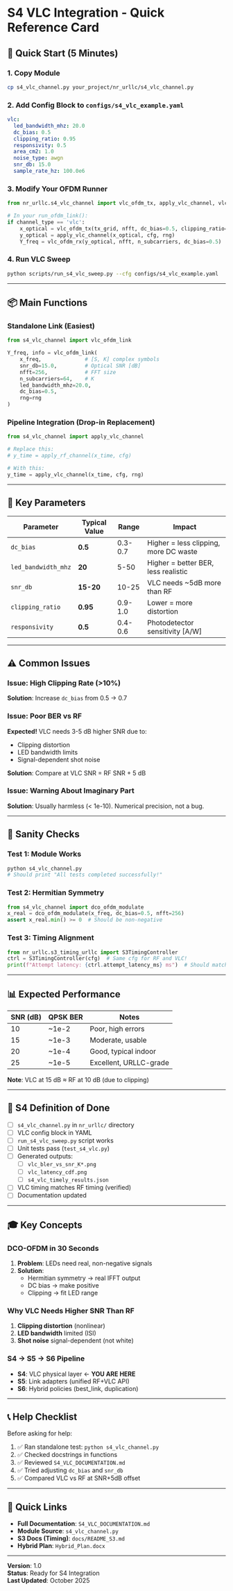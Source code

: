 # S4 VLC Integration - Quick Reference Card

## 🚀 Quick Start (5 Minutes)

### 1. Copy Module
```bash
cp s4_vlc_channel.py your_project/nr_urllc/s4_vlc_channel.py
```

### 2. Add Config Block to `configs/s4_vlc_example.yaml`
```yaml
vlc:
  led_bandwidth_mhz: 20.0
  dc_bias: 0.5
  clipping_ratio: 0.95
  responsivity: 0.5
  area_cm2: 1.0
  noise_type: awgn
  snr_db: 15.0
  sample_rate_hz: 100.0e6
```

### 3. Modify Your OFDM Runner
```python
from nr_urllc.s4_vlc_channel import vlc_ofdm_tx, apply_vlc_channel, vlc_ofdm_rx

# In your run_ofdm_link():
if channel_type == 'vlc':
    x_optical = vlc_ofdm_tx(tx_grid, nfft, dc_bias=0.5, clipping_ratio=0.95)
    y_optical = apply_vlc_channel(x_optical, cfg, rng)
    Y_freq = vlc_ofdm_rx(y_optical, nfft, n_subcarriers, dc_bias=0.5)
```

### 4. Run VLC Sweep
```bash
python scripts/run_s4_vlc_sweep.py --cfg configs/s4_vlc_example.yaml
```

---

## 📦 Main Functions

### Standalone Link (Easiest)
```python
from s4_vlc_channel import vlc_ofdm_link

Y_freq, info = vlc_ofdm_link(
    x_freq,              # [S, K] complex symbols
    snr_db=15.0,         # Optical SNR [dB]
    nfft=256,            # FFT size
    n_subcarriers=64,    # K
    led_bandwidth_mhz=20.0,
    dc_bias=0.5,
    rng=rng
)
```

### Pipeline Integration (Drop-in Replacement)
```python
from s4_vlc_channel import apply_vlc_channel

# Replace this:
# y_time = apply_rf_channel(x_time, cfg)

# With this:
y_time = apply_vlc_channel(x_time, cfg, rng)
```

---

## 🎯 Key Parameters

| Parameter | Typical Value | Range | Impact |
|-----------|---------------|-------|--------|
| `dc_bias` | **0.5** | 0.3-0.7 | Higher = less clipping, more DC waste |
| `led_bandwidth_mhz` | **20** | 5-50 | Higher = better BER, less realistic |
| `snr_db` | **15-20** | 10-25 | VLC needs ~5dB more than RF |
| `clipping_ratio` | **0.95** | 0.9-1.0 | Lower = more distortion |
| `responsivity` | **0.5** | 0.4-0.6 | Photodetector sensitivity [A/W] |

---

## ⚠️ Common Issues

### Issue: High Clipping Rate (>10%)
**Solution**: Increase `dc_bias` from 0.5 → 0.7

### Issue: Poor BER vs RF
**Expected!** VLC needs 3-5 dB higher SNR due to:
- Clipping distortion
- LED bandwidth limits
- Signal-dependent shot noise

**Solution**: Compare at VLC SNR = RF SNR + 5 dB

### Issue: Warning About Imaginary Part
**Solution**: Usually harmless (< 1e-10). Numerical precision, not a bug.

---

## 🧪 Sanity Checks

### Test 1: Module Works
```bash
python s4_vlc_channel.py
# Should print "All tests completed successfully!"
```

### Test 2: Hermitian Symmetry
```python
from s4_vlc_channel import dco_ofdm_modulate
x_real = dco_ofdm_modulate(x_freq, dc_bias=0.5, nfft=256)
assert x_real.min() >= 0  # Should be non-negative
```

### Test 3: Timing Alignment
```python
from nr_urllc.s3_timing_urllc import S3TimingController
ctrl = S3TimingController(cfg)  # Same cfg for RF and VLC!
print(f"Attempt latency: {ctrl.attempt_latency_ms} ms")  # Should match RF
```

---

## 📊 Expected Performance

| SNR (dB) | QPSK BER | Notes |
|----------|----------|-------|
| 10 | ~1e-2 | Poor, high errors |
| 15 | ~1e-3 | Moderate, usable |
| 20 | ~1e-4 | Good, typical indoor |
| 25 | ~1e-5 | Excellent, URLLC-grade |

**Note**: VLC at 15 dB ≈ RF at 10 dB (due to clipping)

---

## 🔄 S4 Definition of Done

- [ ] `s4_vlc_channel.py` in `nr_urllc/` directory
- [ ] VLC config block in YAML
- [ ] `run_s4_vlc_sweep.py` script works
- [ ] Unit tests pass (`test_s4_vlc.py`)
- [ ] Generated outputs:
  - [ ] `vlc_bler_vs_snr_K*.png`
  - [ ] `vlc_latency_cdf.png`
  - [ ] `s4_vlc_timely_results.json`
- [ ] VLC timing matches RF timing (verified)
- [ ] Documentation updated

---

## 🎓 Key Concepts

### DCO-OFDM in 30 Seconds
1. **Problem**: LEDs need real, non-negative signals
2. **Solution**: 
   - Hermitian symmetry → real IFFT output
   - DC bias → make positive
   - Clipping → fit LED range

### Why VLC Needs Higher SNR Than RF
1. **Clipping distortion** (nonlinear)
2. **LED bandwidth** limited (ISI)
3. **Shot noise** signal-dependent (not white)

### S4 → S5 → S6 Pipeline
- **S4**: VLC physical layer ← **YOU ARE HERE**
- **S5**: Link adapters (unified RF+VLC API)
- **S6**: Hybrid policies (best_link, duplication)

---

## 📞 Help Checklist

Before asking for help:
1. ✅ Ran standalone test: `python s4_vlc_channel.py`
2. ✅ Checked docstrings in functions
3. ✅ Reviewed `S4_VLC_DOCUMENTATION.md`
4. ✅ Tried adjusting `dc_bias` and `snr_db`
5. ✅ Compared VLC vs RF at SNR+5dB offset

---

## 🔗 Quick Links

- **Full Documentation**: `S4_VLC_DOCUMENTATION.md`
- **Module Source**: `s4_vlc_channel.py`
- **S3 Docs (Timing)**: `docs/README_S3.md`
- **Hybrid Plan**: `Hybrid_Plan.docx`

---

**Version**: 1.0  
**Status**: Ready for S4 Integration  
**Last Updated**: October 2025

